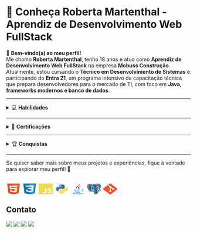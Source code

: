 # 🚀 Conheça Roberta Martenthal - Aprendiz de Desenvolvimento Web FullStack

🎯 **Bem-vindo(a) ao meu perfil!**  
Me chamo **Roberta Martenthal**, tenho 18 anos e atuo como **Aprendiz de Desenvolvimento Web FullStack** na empresa **Mobuss Construção**.  
Atualmente, estou cursando o **Técnico em Desenvolvimento de Sistemas** e participando do **Entra 21**, um programa intensivo de capacitação técnica que prepara desenvolvedores para o mercado de TI, com foco em **Java, frameworks modernos e banco de dados**.

---

<details>
  <summary>💻 <b>Habilidades</b> </summary>

Minha experiência vem tanto da formação acadêmica quanto da atuação como aprendiz de desenvolvimento na empresa **Mobuss Construção**.  
Aqui estão algumas das tecnologias que domino:

🔹 **Back-end:** Java | Spring Boot | JPA | Hibernate  
🔹 **Front-end:** HTML | CSS | JavaScript | JSF | PrimeFaces  
🔹 **Banco de Dados:** PostgreSQL  
🔹 **Relatórios & Analytics:** JasperReports | Google Analytics  
🔹 **Ferramentas de Desenvolvimento:** Eclipse | VS Code  
🔹 **Ferramentas & Outras Tecnologias:** Maven | Git | GitLab | GitHub  

</details>

---

<details>
  <summary>🏅 <b>Certificações</b> </summary>

📜 **Java Completo** - Udemy  
📜 **Ciência da Computação de Harvard no Brasil** - Fundação Estudar  
📜 **Arduino e Dispositivos Robóticos** - IFC  
📜 **Discover (HTML, CSS e JavaScript)** - Rocketseat  
📜 **Java Fundamentals** - Oracle Academy  
📜 **PostgreSQL** - Udemy  

</details>

---

<details>
  <summary>🏆 <b>Conquistas</b> </summary>

🥇 **1º lugar** na Olimpíada Brasileira de Robótica (nível nacional)  
💻 **9ª colocação** em um Hackathon  
🎖️ **21ª colocação** na OBI (dentre 220 participantes)  
🥉 **Medalha de bronze** na Olimpíada Brasileira de Geografia (OBG)  
🌠 **1º lugar** por três anos consecutivos na Olimpíada Brasileira de Astronomia (OBA)  

</details>

---
Se quiser saber mais sobre meus projetos e experiências, fique à vontade para explorar meu perfil! 🚀
<div style="display: inline_block"><br>

  <img align="center" alt="Roberta-HTML" height="30" width="40" src="https://raw.githubusercontent.com/devicons/devicon/master/icons/html5/html5-original.svg">
  <img align="center" alt="Roberta-CSS" height="30" width="40" src="https://raw.githubusercontent.com/devicons/devicon/master/icons/css3/css3-original.svg">
  <img align="center" alt="Roberta-Js" height="30" width="40" src="https://raw.githubusercontent.com/devicons/devicon/master/icons/javascript/javascript-plain.svg">
  <img align="center" alt="Roberta-Python" height="30" width="40" src="https://raw.githubusercontent.com/devicons/devicon/master/icons/python/python-original.svg">
  <img align="center" alt="Roberta-Java" height="30" width="40" src="https://raw.githubusercontent.com/devicons/devicon/master/icons/java/java-original.svg">
  <img align="center" alt="Roberta-PostgreSQL" height="30" width="40" src="https://raw.githubusercontent.com/devicons/devicon/master/icons/postgresql/postgresql-original.svg">
  <img align="center" alt="Roberta-SpringBoot" height="30" width="40" src="https://raw.githubusercontent.com/devicons/devicon/master/icons/git/git-original.svg">
  
</div>
  
  ## Contato
 
<div> 
  <a href="https://instagram.com/robertaa_szz" target="_blank">
  <img src="https://img.shields.io/badge/-Instagram-%23E4405F?style=for-the-badge&logo=instagram&logoColor=white" target="_blank"></a>
 <a href="https://discord.com/users/481533553759354919" target="_blank"><img src="https://img.shields.io/badge/Discord-7289DA?style=for-the-badge&logo=discord&logoColor=white" target="_blank"></a> 
  <a href = "mailto:robertamartenthal25@gmail.com"><img src="https://img.shields.io/badge/-Gmail-%23333?style=for-the-badge&logo=gmail&logoColor=white" target="_blank"></a>
  <a href="https://www.linkedin.com/in/roberta-martenthal" target="_blank"><img src="https://img.shields.io/badge/-LinkedIn-%230077B5?style=for-the-badge&logo=linkedin&logoColor=white" target="_blank"></a> 
  
</div>
